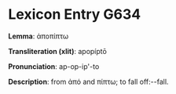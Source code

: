 # Lexicon Entry G634

**Lemma**: ἀποπίπτω

**Transliteration (xlit)**: apopíptō

**Pronunciation**: ap-op-ip'-to

**Description**:
from ἀπό and πίπτω; to fall off:--fall.
